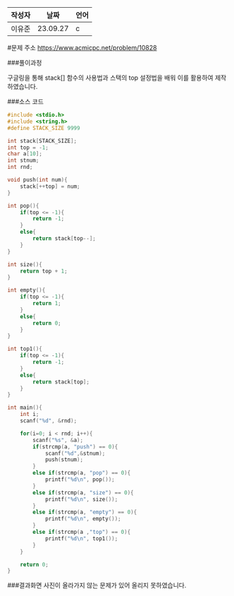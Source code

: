 | 작성자  |   날짜   | 언어    |
| ------- | --------- | ------- |
| 이유준  | 23.09.27  | c  |

#문제 주소
https://www.acmicpc.net/problem/10828

###풀이과정

구글링을 통해 stack[] 함수의 사용법과 스택의 top 설정법을 배워 이를 활용하여 제작하였습니다.
  
###소스 코드
```c
#include <stdio.h>
#include <string.h>
#define STACK_SIZE 9999

int stack[STACK_SIZE];
int top = -1;
char a[10];
int stnum;
int rnd;

void push(int num){
    stack[++top] = num;
}

int pop(){
    if(top <= -1){
        return -1;
    }
    else{
        return stack[top--];
    }    
}

int size(){
    return top + 1;
}

int empty(){
    if(top <= -1){
        return 1;
    }
    else{
        return 0;
    }
}

int top1(){
    if(top <= -1){
        return -1;
    }
    else{
        return stack[top];
    }
}

int main(){
    int i;
    scanf("%d", &rnd);

    for(i=0; i < rnd; i++){
        scanf("%s", &a);
        if(strcmp(a, "push") == 0){
            scanf("%d",&stnum);
            push(stnum);
        }
        else if(strcmp(a, "pop") == 0){
            printf("%d\n", pop());
        }
        else if(strcmp(a, "size") == 0){
            printf("%d\n", size());
        }
        else if(strcmp(a, "empty") == 0){
            printf("%d\n", empty());
        }
        else if(strcmp(a ,"top") == 0){
            printf("%d\n", top1());
        }
    }

    return 0;
}
```
###결과화면
사진이 올라가지 않는 문제가 있어 올리지 못하였습니다.
